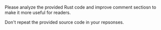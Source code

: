 Please analyze the provided Rust code and improve comment sectiosn to make it more useful for readers.

Don't repeat the provided source code in your repsonses.
